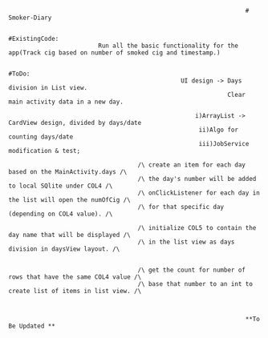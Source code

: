                                                                       # Smoker-Diary

                                                                      #ExistingCode:
                             Run all the basic functionality for the app(Track cig based on number of smoked cig and timestamp.)
                                                                                                                         
                                                                      #ToDo: 
                                                    UI design -> Days division in List view.
                                                                 Clear main activity data in a new day.
																                                                     
                                                        i)ArrayList -> CardView design, divided by days/date 
                                                         ii)Algo for counting days/date
                                                         iii)JobService modification & test;

                                        /\ create an item for each day based on the MainActivity.days /\
                                        /\ the day's number will be added to local SQlite under COL4 /\
                                        /\ onClickListener for each day in the list will open the numOfCig /\
                                        /\ for that specific day (depending on COL4 value). /\
													
										/\ initialize COL5 to contain the day name that will be displayed /\
										/\ in the list view as days division in daysView layout. /\
													
													
										/\ get the count for number of rows that have the same COL4 value /\
										/\ base that number to an int to create list of items in list view. /\
													
													
													
                                                                      **To Be Updated **
